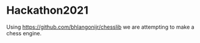 # Hackathon2021
Using https://github.com/bhlangonijr/chesslib we are attempting to make a chess engine.
